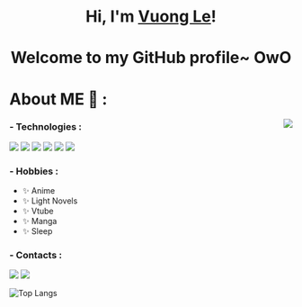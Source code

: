 <h1 align="center">Hi, I'm <a href="https://www.facebook.com/vuong.lethanh.315/">Vuong Le</a>!</h1>
<h1 align="center">Welcome to my GitHub profile~ OwO</h1>

# About ME 💬 :

<img src="https://acegif.com/wp-content/gif/anime-sleep-31.gif" align="right">

### - Technologies :
<div><img src="https://img.shields.io/badge/html5-%23E34F26.svg?style=for-the-badge&logo=html5&logoColor=white" />
<img src="https://img.shields.io/badge/css3-%231572B6.svg?style=for-the-badge&logo=css3&logoColor=white" />
<img src="https://img.shields.io/badge/javascript-%23323330.svg?style=for-the-badge&logo=javascript&logoColor=%23F7DF1E" />
<img src="https://img.shields.io/badge/react-%2320232a.svg?style=for-the-badge&logo=react&logoColor=%2361DAFB" />
<img src="https://img.shields.io/badge/tailwindcss-%2338B2AC.svg?style=for-the-badge&logo=tailwind-css&logoColor=white" />
<img src="https://img.shields.io/badge/node.js-6DA55F?style=for-the-badge&logo=node.js&logoColor=white" /></div>

### - Hobbies : 
- ✨ Anime
- ✨ Light Novels
- ✨ Vtube
- ✨ Manga
- ✨ Sleep

### - Contacts :
<a href="https://www.facebook.com/vuong.lethanh.315/"><img src="https://img.shields.io/badge/Facebook-1877F2?style=for-the-badge&logo=facebook&logoColor=white" /></a>
<a href="https://discord.com"><img src="https://img.shields.io/badge/Elaine%238063%20-%237289DA.svg?&style=for-the-badge&logo=discord&logoColor=white" /></a>


![Top Langs](https://github-readme-stats.vercel.app/api/top-langs/?username=vuongle2609&hide=TeX)
</br>
</br>
</br>
